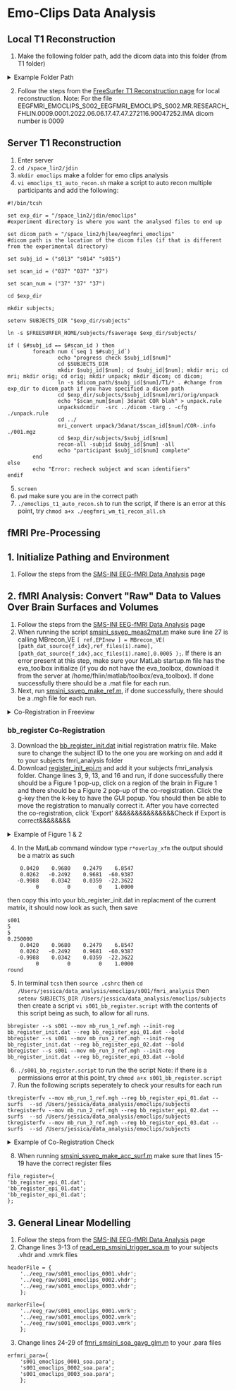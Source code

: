 # Emo-Clips Data Analysis 
## Local T1 Reconstruction
1. Make the following folder path, add the dicom data into this folder (from T1 folder)
<details><summary>Example Folder Path</summary>
<img width="1205" alt="Screen Shot 2024-04-18 at 2 25 09 PM" src="https://github.com/Lin-Brain-Lab/fMRI-Analysis-For-Mac/assets/157174338/6b64a7b0-14d5-4373-a74c-b7e02c6243b4">
</details>

2. Follow the steps from the [FreeSurfer T1 Reconstruction page](https://github.com/Lin-Brain-Lab/fMRI-Analysis-For-Mac/blob/main/2.%20FreeSurfer%20T1%20Reconstruction.md) for local reconstruction. Note: For the file EEGFMRI_EMOCLIPS_S002_EEGFMRI_EMOCLIPS_S002.MR.RESEARCH_FHLIN.0009.0001.2022.06.06.17.47.47.272116.90047252.IMA
dicom number is 0009

## Server T1 Reconstruction
1. Enter server
2. `cd /space_lin2/jdin`
3. `mkdir emoclips` make a folder for emo clips analysis
4. `vi emoclips_t1_auto_recon.sh` make a script to auto recon multiple participants and add the following:
```
#!/bin/tcsh

set exp_dir = "/space_lin2/jdin/emoclips"
#experiment directory is where you want the analysed files to end up

set dicom_path = "/space_lin2/hjlee/eegfmri_emoclips"
#dicom path is the location of the dicom files (if that is different from the experimental directory)

set subj_id = ("s013" "s014" "s015")

set scan_id = ("037" "037" "37")

set scan_num = ("37" "37" "37")

cd $exp_dir

mkdir subjects;

setenv SUBJECTS_DIR "$exp_dir/subjects"

ln -s $FREESURFER_HOME/subjects/fsaverage $exp_dir/subjects/

if ( $#subj_id == $#scan_id ) then
        foreach num (`seq 1 $#subj_id`)
                echo "progress check $subj_id[$num]"
                cd $SUBJECTS_DIR
                mkdir $subj_id[$num]; cd $subj_id[$num]; mkdir mri; cd mri; mkdir orig; cd orig; mkdir unpack; mkdir dicom; cd dicom;
                ln -s $dicom_path/$subj_id[$num]/T1/* . #change from exp_dir to dicom_path if you have specified a dicom path 
                cd $exp_dir/subjects/$subj_id[$num]/mri/orig/unpack
                echo "$scan_num[$num] 3danat COR blah" > unpack.rule
                unpacksdcmdir  -src ../dicom -targ . -cfg ./unpack.rule
                cd ../
                mri_convert unpack/3danat/$scan_id[$num]/COR-.info ./001.mgz
                cd $exp_dir/subjects/$subj_id[$num]
                recon-all -subjid $subj_id[$num] -all
                echo "participant $subj_id[$num] complete"
        end
else
        echo "Error: recheck subject and scan identifiers"
endif

```
5. `screen`
6. `pwd` make sure you are in the correct path
7. `./emoclips_t1_auto_recon.sh` to run the script, if there is an error at this point, try `chmod a+x ./eegfmri_wm_t1_recon_all.sh`

## fMRI Pre-Processing
## 1. Initialize Pathing and Environment 
1. Follow the steps from the [SMS-INI EEG-fMRI Data Analysis](https://github.com/Lin-Brain-Lab/fMRI-Analysis-For-Mac/blob/main/6.%20SMS-INI%20EEG-fMRI%20Data%20Analysis.md) page

## 2. fMRI Analysis: Convert "Raw" Data to Values Over Brain Surfaces and Volumes 
1. Follow the steps from the [SMS-INI EEG-fMRI Data Analysis](https://github.com/Lin-Brain-Lab/fMRI-Analysis-For-Mac/blob/main/6.%20SMS-INI%20EEG-fMRI%20Data%20Analysis.md) page
2. When running the script [smsini_ssvep_meas2mat.m](https://github.com/fahsuanlin/labmanual/blob/master/scripts/smsini_ssvep_meas2mat.m) make sure line 27 is calling MBrecon_VE `[ ref,EPInew ] = MBrecon_VE( [path_dat_source{f_idx},ref_files(i).name],[path_dat_source{f_idx},acc_files(i).name],0.0005 );`. If there is an error present at this step, make sure your MatLab startup.m file has the eva_toolbox initialize (if you do not have the eva_toolbox, download it from the server at /home/fhlin/matlab/toolbox/eva_toolbox). If done successfully there should be a .mat file for each run.
3. Next, run [smsini_ssvep_make_ref.m](https://github.com/fahsuanlin/labmanual/blob/master/scripts/smsini_ssvep_make_ref.m), if done successfully, there should be a .mgh file for each run.

<details><summary>Co-Registration in Freeview </summary>
        
Note: This method is not as percise as using bb_register and MatLab, it is not reccomended if you see unexpected results with the initial co-registration 
1. After running `fslregister --s s001 --mov ./mb_run_1_ref.mgh --reg ./register_01.dat --maxangle 70 --initxfm` check results in freeview with `tkregisterfv --mov ./mb_run_1_ref.mgh --reg ./register_01.dat --surf orig`
#### Manual Co-registration if Corrections Needed
2. If results do not look as expected (brain appears incomplete or rotated), on freeview go to file then load volume and load the T1.mgz file found in /Users/jessica/data_analysis/emoclips/subjects/s001/mri/T1.mgz

<details> <summary>Example of a unexpected co-registration</summary>
<img width="513" alt="Screenshot 2024-06-11 at 1 07 46 PM" src="https://github.com/Lin-Brain-Lab/fMRI-Analysis-For-Mac/assets/157174338/eb074734-0920-4e22-a06e-a3aa167136b0">
</details>

3. Change the colourmap of the mb_run_1_ref.mgh file to heat and uncheck T1 then compare with the T1 file to see how the co-registration needs to be corrected Use the 'Rotate,' 'Translate,' and 'Flip' function on the 'Transform Volume' window to move the registration. After the registration is fixed, click Save Volume and save the corrected registration

<details><summary>Example of Manual Co-Registration Correction on Freeview</summary>
<img width="1208" alt="Screenshot 2024-06-11 at 1 06 28 PM" src="https://github.com/Lin-Brain-Lab/fMRI-Analysis-For-Mac/assets/157174338/6235a6b2-84a2-4f7c-9c45-cf5191231e9a">
<img width="496" alt="Screenshot 2024-06-11 at 1 07 00 PM" src="https://github.com/Lin-Brain-Lab/fMRI-Analysis-For-Mac/assets/157174338/79196224-6958-417c-8b83-154a0fd30a91">
<img width="438" alt="Screenshot 2024-06-11 at 1 07 17 PM" src="https://github.com/Lin-Brain-Lab/fMRI-Analysis-For-Mac/assets/157174338/bfbde181-fbb0-416e-a564-8ea510fead49">  
</details>

</details>

### bb_register Co-Registration
3. Download the [bb_register_init.dat](https://github.com/fahsuanlin/labmanual/blob/master/scripts/bb_register_init.dat) initial registration matrix file. Make sure to change the subject ID to the one you are working on and add it to your subjects fmri_analysis folder
4. Download [register_init_epi.m](https://github.com/fahsuanlin/labmanual/blob/master/scripts/register_init_epi.m) and add it your subjects fmri_analysis folder. Change lines 3, 9, 13, and 16 and run, if done successfully there should be a Figure 1 pop-up, click on a region of the brain in Figure 1 and there should be a Figure 2 pop-up of the co-registration. Click the g-key then the k-key to have the GUI popup. You should then be able to move the registration to manually correct it. After you have corrected the co-registration, click 'Export' &&&&&&&&&&&&&&&Check if Export is correct&&&&&&&&
<details><summary>Example of Figure  1 & 2</summary>
Note: For better viewing, change the threshold max to 2. You can also click on and rotate Figure 1 to better adjust the co-registration in Figure 2, as the orientation of Figure 2 moves in relation to Figure 1. 
<img width="488" alt="Screenshot 2024-06-12 at 12 45 07 PM" src="https://github.com/Lin-Brain-Lab/fMRI-Analysis-For-Mac/assets/157174338/77c2ea02-0257-4a74-8103-00910fcce7ab">
<img width="871" alt="Screenshot 2024-06-12 at 12 45 32 PM" src="https://github.com/Lin-Brain-Lab/fMRI-Analysis-For-Mac/assets/157174338/e7f9b699-dac0-4b6a-be69-d2bf4ae9ca1d">
<img width="341" alt="Screenshot 2024-06-12 at 12 46 01 PM" src="https://github.com/Lin-Brain-Lab/fMRI-Analysis-For-Mac/assets/157174338/edbb85d7-df93-4479-9a76-f9404b94f8b3">
<img width="220" alt="Screenshot 2024-06-12 at 12 46 19 PM" src="https://github.com/Lin-Brain-Lab/fMRI-Analysis-For-Mac/assets/157174338/0b480cea-c733-4f4c-8c0c-df3e8c46c450">     
</details>

4. In the MatLab command window type `r*overlay_xfm` the output should be a matrix as such 
```
    0.0420    0.9680    0.2479    6.8547
    0.0262   -0.2492    0.9681  -60.9387
   -0.9988    0.0342    0.0359  -22.3622
         0         0         0    1.0000
```
then copy this into your bb_register_init.dat in replacment of the current matrix, it should now look as such, then save
```
s001
5
5
0.250000
    0.0420    0.9680    0.2479    6.8547
    0.0262   -0.2492    0.9681  -60.9387
   -0.9988    0.0342    0.0359  -22.3622
         0         0         0    1.0000
round
```
5. In terminal `tcsh` then `source .cshrc` then `cd /Users/jessica/data_analysis/emoclips/s001/fmri_analysis` then `setenv SUBJECTS_DIR /Users/jessica/data_analysis/emoclips/subjects` then create a script `vi s001_bb_register.script` with the contents of this script being as such, to allow for all runs. 
```
bbregister --s s001 --mov mb_run_1_ref.mgh --init-reg bb_register_init.dat --reg bb_register_epi_01.dat --bold
bbregister --s s001 --mov mb_run_2_ref.mgh --init-reg bb_register_init.dat --reg bb_register_epi_02.dat --bold
bbregister --s s001 --mov mb_run_3_ref.mgh --init-reg bb_register_init.dat --reg bb_register_epi_03.dat --bold
```
6. `./s001_bb_register.script` to run the the script Note: if there is a permissions error at this point, try `chmod a+x s001_bb_register.script`
7. Run the following scripts seperately to check your results for each run
```
tkregisterfv --mov mb_run_1_ref.mgh --reg bb_register_epi_01.dat --surfs  --sd /Users/jessica/data_analysis/emoclips/subjects
tkregisterfv --mov mb_run_2_ref.mgh --reg bb_register_epi_02.dat --surfs  --sd /Users/jessica/data_analysis/emoclips/subjects
tkregisterfv --mov mb_run_3_ref.mgh --reg bb_register_epi_03.dat --surfs  --sd /Users/jessica/data_analysis/emoclips/subjects
```
<details><summary>Example of Co-Registration Check</summary>
Note: Click on orig.mgz in the top left corner to add it to the image overlay and change the mb_run_1_ref.mgh colour map to heat. If changes are made at this point click "Save Volume" &&&&&&&&&&&&&&&&&&&&Check if Save is correct&&&&&&&&&&&&&&&&&&&&&
<img width="889" alt="Screenshot 2024-06-12 at 1 12 57 PM" src="https://github.com/Lin-Brain-Lab/fMRI-Analysis-For-Mac/assets/157174338/bb8e0a2a-2115-45e5-8d00-f9b1c0516679">
</details>

8. When running [smsini_ssvep_make_acc_surf.m](https://github.com/fahsuanlin/labmanual/blob/master/scripts/smsini_ssvep_make_acc_surf.m) make sure that lines 15-19 have the correct register files
```
file_register={
'bb_register_epi_01.dat';
'bb_register_epi_01.dat';
'bb_register_epi_01.dat';
};
```

## 3. General Linear Modelling
1. Follow the steps from the [SMS-INI EEG-fMRI Data Analysis](https://github.com/Lin-Brain-Lab/fMRI-Analysis-For-Mac/blob/main/6.%20SMS-INI%20EEG-fMRI%20Data%20Analysis.md) page
2. Change lines 3-13 of [read_erp_smsini_trigger_soa.m](https://github.com/fahsuanlin/labmanual/blob/master/scripts/read_erp_smsini_trigger_soa.m) to your subjects .vhdr and .vmrk files
```
headerFile = {
    '../eeg_raw/s001_emoclips_0001.vhdr';
    '../eeg_raw/s001_emoclips_0002.vhdr';
    '../eeg_raw/s001_emoclips_0003.vhdr';
    };

markerFile={
    '../eeg_raw/s001_emoclips_0001.vmrk';
    '../eeg_raw/s001_emoclips_0002.vmrk';
    '../eeg_raw/s001_emoclips_0003.vmrk';
    };
```
3. Change lines 24-29 of [fmri_smsini_soa_gavg_glm.m](https://github.com/fahsuanlin/labmanual/blob/master/scripts/fmri_smsini_soa_gavg_glm.m) to your .para files
```
erfmri_para={
    's001_emoclips_0001_soa.para';
    's001_emoclips_0002_soa.para';
    's001_emoclips_0003_soa.para';
    };
```




